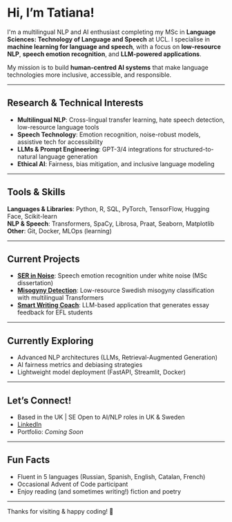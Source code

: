 # Hi, I’m Tatiana!

I'm a multilingual NLP and AI enthusiast completing my MSc in **Language Sciences: Technology of Language and Speech** at UCL. I specialise in **machine learning for language and speech**, with a focus on **low-resource NLP**, **speech emotion recognition**, and **LLM-powered applications**.

My mission is to build **human-centred AI systems** that make language technologies more inclusive, accessible, and responsible.

---

## Research & Technical Interests
- **Multilingual NLP**: Cross-lingual transfer learning, hate speech detection, low-resource language tools  
- **Speech Technology**: Emotion recognition, noise-robust models, assistive tech for accessibility  
- **LLMs & Prompt Engineering**: GPT-3/4 integrations for structured-to-natural language generation  
- **Ethical AI**: Fairness, bias mitigation, and inclusive language modeling  

---

## Tools & Skills
**Languages & Libraries**: Python, R, SQL, PyTorch, TensorFlow, Hugging Face, Scikit-learn  
**NLP & Speech**: Transformers, SpaCy, Librosa, Praat, Seaborn, Matplotlib  
**Other**: Git, Docker, MLOps (learning)

---

## Current Projects
- **[SER in Noise](https://github.com/kanincityy/ser_in_noise)**: Speech emotion recognition under white noise (MSc dissertation)  
- **[Misogyny Detection](https://github.com/kanincityy/hate_speech_detection_transformers)**: Low-resource Swedish misogyny classification with multilingual Transformers 
- **[Smart Writing Coach](https://github.com/kanincityy/smart_writing_coach)**: LLM-based application that generates essay feedback for EFL students

---

## Currently Exploring
- Advanced NLP architectures (LLMs, Retrieval-Augmented Generation)  
- AI fairness metrics and debiasing strategies  
- Lightweight model deployment (FastAPI, Streamlit, Docker)

---

## Let’s Connect!
- Based in the UK | SE Open to AI/NLP roles in UK & Sweden
- [LinkedIn](https://www.linkedin.com/in/tatiana-limonova/)
- Portfolio: *Coming Soon*

---

## Fun Facts
- Fluent in 5 languages (Russian, Spanish, English, Catalan, French)  
- Occasional Advent of Code participant 
- Enjoy reading (and sometimes writing!) fiction and poetry

---

Thanks for visiting & happy coding! 🐇  
<!---
kanincityy/kanincityy is a ✨ special ✨ repository because its `README.md` (this file) appears on your GitHub profile.
You can click the Preview link to take a look at your changes.
--->
